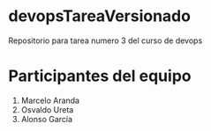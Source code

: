 # devopsTareaVersionado
Repositorio para tarea numero 3 del curso de devops

# Participantes del equipo

1. Marcelo Aranda
2. Osvaldo Ureta
3. Alonso García
